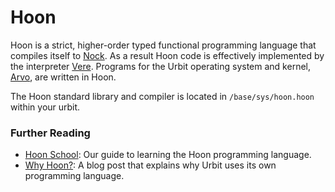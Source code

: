 # Hoon

Hoon is a strict, higher-order typed functional programming language that compiles itself to [Nock](glossary/nock). As a result Hoon code is effectively implemented by the interpreter [Vere](glossary/vere). Programs for the Urbit operating system and kernel, [Arvo](glossary/arvo), are written in Hoon.

The Hoon standard library and compiler is located in `/base/sys/hoon.hoon` within your urbit.

### Further Reading

- [Hoon School](courses/hoon-school/): Our guide to learning the Hoon programming language.
- [Why Hoon?](https://urbit.org/blog/why-hoon): A blog post that explains why Urbit uses its own programming language.
